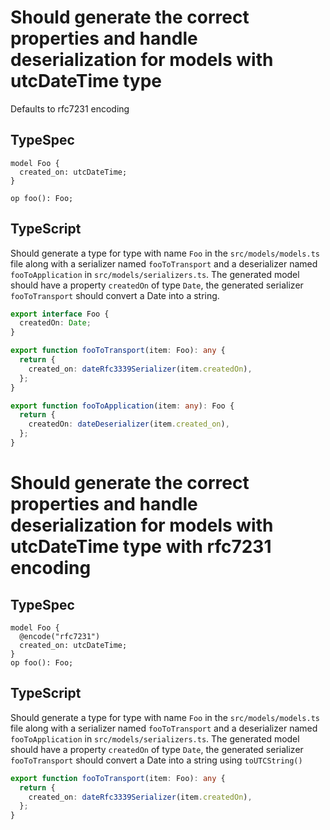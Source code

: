 # Should generate the correct properties and handle deserialization for models with utcDateTime type

Defaults to rfc7231 encoding

## TypeSpec

```tsp
model Foo {
  created_on: utcDateTime;
}

op foo(): Foo;
```

## TypeScript

Should generate a type for type with name `Foo` in the `src/models/models.ts` file along with a serializer named `fooToTransport` and a deserializer named `fooToApplication` in `src/models/serializers.ts`.
The generated model should have a property `createdOn` of type `Date`, the generated serializer `fooToTransport` should convert a Date into a string.

```ts src/models/models.ts interface Foo
export interface Foo {
  createdOn: Date;
}
```

```ts src/models/serializers.ts function fooToTransport
export function fooToTransport(item: Foo): any {
  return {
    created_on: dateRfc3339Serializer(item.createdOn),
  };
}
```

```ts src/models/serializers.ts function fooToApplication
export function fooToApplication(item: any): Foo {
  return {
    createdOn: dateDeserializer(item.created_on),
  };
}
```

# Should generate the correct properties and handle deserialization for models with utcDateTime type with rfc7231 encoding

## TypeSpec

```tsp
model Foo {
  @encode("rfc7231")
  created_on: utcDateTime;
}
op foo(): Foo;
```

## TypeScript

Should generate a type for type with name `Foo` in the `src/models/models.ts` file along with a serializer named `fooToTransport` and a deserializer named `fooToApplication` in `src/models/serializers.ts`.
The generated model should have a property `createdOn` of type `Date`, the generated serializer `fooToTransport` should convert a Date into a string using `toUTCString()`

```ts src/models/serializers.ts function fooToTransport
export function fooToTransport(item: Foo): any {
  return {
    created_on: dateRfc3339Serializer(item.createdOn),
  };
}
```
